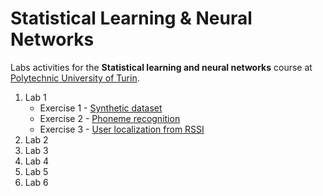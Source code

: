 # Statistical Learning & Neural Networks
Labs activities for the **Statistical learning and neural networks** course at [Polytechnic University of Turin](https://didattica.polito.it/pls/portal30/gap.pkg_guide.viewGap?p_cod_ins=01SOVBH&p_a_acc=2024&p_header=S&p_lang=IT&multi=N).

1. Lab 1
    * Exercise 1 - [Synthetic dataset](/notebooks/01-synthetic-dataset.ipynb)
    * Exercise 2 - [Phoneme recognition](/notebooks/02-phoneme-recognition.ipynb)
    * Exercise 3 - [User localization from RSSI](/notebooks/03-user-localization.ipynb)
2. Lab 2
3. Lab 3
4. Lab 4
5. Lab 5
6. Lab 6